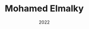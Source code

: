 ---
title: "Mohamed Elmalky"
date: "2022"
categories:
  - "عربي"
tags:
  - "english"
  
cover: "https://media-exp1.licdn.com/dms/image/C4D03AQFzEh4VJMzM6w/profile-displayphoto-shrink_800_800/0/1629798492383?e=1653523200&v=beta&t=TOdrER9l4KFpmZHhdGQavTVx-5xGVLoLznGQSz_uTrg"
linkedin: "https://www.linkedin.com/in/melmalky5/"
youtube: "https://www.youtube.com/c/MohamedElmalky/featured"
---